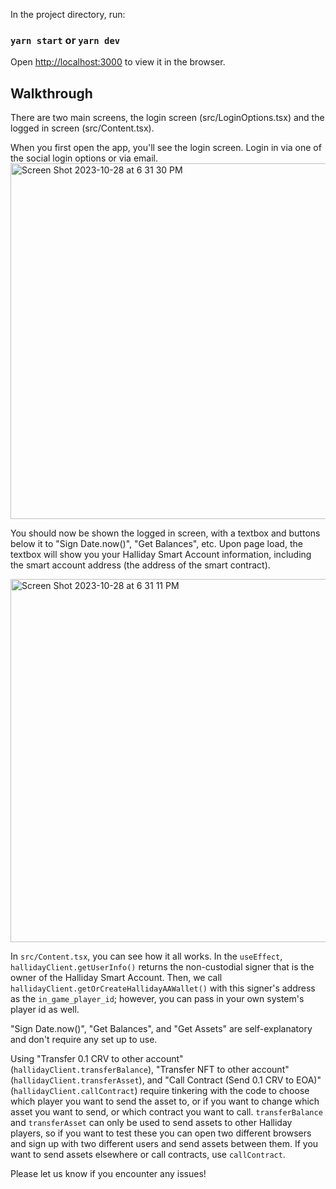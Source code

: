 In the project directory, run:

### `yarn start` or `yarn dev`

Open [http://localhost:3000](http://localhost:3000) to view it in the browser.

## Walkthrough
There are two main screens, the login screen (src/LoginOptions.tsx) and the logged in screen (src/Content.tsx).

When you first open the app, you'll see the login screen. Login in via one of the social login options or via email.
<img width="569" alt="Screen Shot 2023-10-28 at 6 31 30 PM" src="https://github.com/HallidayInc/halliday-sdk-demo/assets/9602441/01425bb3-6b17-4d3b-b015-d07071d2dccd">

You should now be shown the logged in screen, with a textbox and buttons below it to "Sign Date.now()", "Get Balances", etc. Upon page load, the textbox will show you your Halliday Smart Account information, including the smart account address (the address of the smart contract).

<img width="581" alt="Screen Shot 2023-10-28 at 6 31 11 PM" src="https://github.com/HallidayInc/halliday-sdk-demo/assets/9602441/7d579ee7-c1e7-4f88-91bd-b6c209648a1f">

In `src/Content.tsx`, you can see how it all works. In the `useEffect`, `hallidayClient.getUserInfo()` returns the non-custodial signer that is the owner of the Halliday Smart Account. Then, we call `hallidayClient.getOrCreateHallidayAAWallet()` with this signer's address as the `in_game_player_id`; however, you can pass in your own system's player id as well.

"Sign Date.now()", "Get Balances", and "Get Assets" are self-explanatory and don't require any set up to use.

Using "Transfer 0.1 CRV to other account" (`hallidayClient.transferBalance`), "Transfer NFT to other account" (`hallidayClient.transferAsset`), and "Call Contract (Send 0.1 CRV to EOA)" (`hallidayClient.callContract`) require tinkering with the code to choose which player you want to send the asset to, or if you want to change which asset you want to send, or which contract you want to call. `transferBalance` and `transferAsset` can only be used to send assets to other Halliday players, so if you want to test these you can open two different browsers and sign up with two different users and send assets between them. If you want to send assets elsewhere or call contracts, use `callContract`.

Please let us know if you encounter any issues!
